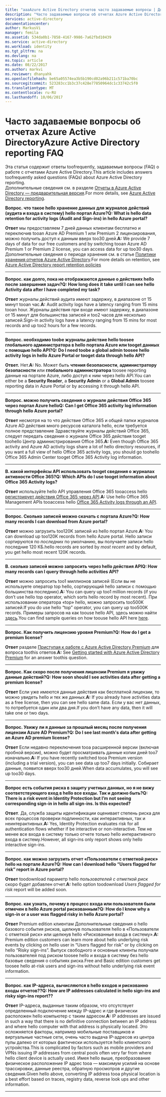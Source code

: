 ```yaml
---
title: "aaaAzure Active Directory отчетов часто задаваемые вопросы | Документы Microsoft"
description: "Часто задаваемые вопросы об отчетах Azure Active Directory."
services: active-directory
documentationcenter: 
author: MarkusVi
manager: femila
ms.assetid: 534da0b1-7858-4167-9986-7a62fbd10439
ms.service: active-directory
ms.workload: identity
ms.tgt_pltfrm: na
ms.devlang: na
ms.topic: article
ms.date: 08/22/2017
ms.author: markvi
ms.reviewer: dhanyahk
ms.openlocfilehash: be65a05574ea3b5b190cd02a96b211c571ba70bc
ms.sourcegitcommit: 523283cc1b3c37c428e77850964dc1c33742c5f0
ms.translationtype: MT
ms.contentlocale: ru-RU
ms.lasthandoff: 10/06/2017
---
```

# <a name="azure-active-directory-reporting-faq"></a><span data-ttu-id="a9cce-103">Часто задаваемые вопросы об отчетах Azure Active Directory</span><span class="sxs-lookup"><span data-stu-id="a9cce-103">Azure Active Directory reporting FAQ</span></span>

<span data-ttu-id="a9cce-104">Эта статья содержит ответы toofrequently, задаваемые вопросы (FAQ) о работе с отчетами Azure Active Directory.</span><span class="sxs-lookup"><span data-stu-id="a9cce-104">This article includes answers toofrequently asked questions (FAQs) about Azure Active Directory reporting.</span></span>  
<span data-ttu-id="a9cce-105">Дополнительные сведения см. в разделе [Отчеты в Azure Active Directory — предварительная версия](active-directory-reporting-azure-portal.md).</span><span class="sxs-lookup"><span data-stu-id="a9cce-105">For more details, see [Azure Active Directory reporting](active-directory-reporting-azure-portal.md).</span></span> 

<span data-ttu-id="a9cce-106">**Вопрос. что такое hello хранение данных для журналов действий (аудита и входа в систему) hello портал Azure?**</span><span class="sxs-lookup"><span data-stu-id="a9cce-106">**Q: What is hello data retention for activity logs (Audit and Sign-ins) in hello Azure portal?**</span></span> 

<span data-ttu-id="a9cce-107">**Ответ** мы предоставляем 7 дней данных клиентам бесплатно и переключив tooan Azure AD Premium 1 или Premium 2 лицензирования, можно получить доступ к данным вверх too30 дней.</span><span class="sxs-lookup"><span data-stu-id="a9cce-107">**A:** We provide 7 days of data for our free customers and by switching tooan Azure AD Premium 1 or Premium 2 license, you can access data for up too30 days.</span></span> <span data-ttu-id="a9cce-108">Дополнительные сведения о периоде хранения см. в статье [Политики хранения отчетов Azure Active Directory](active-directory-reporting-retention.md).</span><span class="sxs-lookup"><span data-stu-id="a9cce-108">For more details on retention, see [Azure Active Directory report retention policies](active-directory-reporting-retention.md)</span></span>

--- 

<span data-ttu-id="a9cce-109">**Вопрос. как долго, пока не отображаются данные о действиях hello после завершения задач?**</span><span class="sxs-lookup"><span data-stu-id="a9cce-109">**Q: How long does it take until I can see hello Activity data after I have completed my task?**</span></span>

<span data-ttu-id="a9cce-110">**Ответ** журналы действий аудита имеют задержку, в диапазоне от 15 минут tooan час.</span><span class="sxs-lookup"><span data-stu-id="a9cce-110">**A:** Audit activity logs have a latency ranging from 15 mins tooan hour.</span></span> <span data-ttu-id="a9cce-111">Журналы действия при входе имеют задержку, в диапазоне от 15 минут для большинства записей и too2 часов для несколько записей.</span><span class="sxs-lookup"><span data-stu-id="a9cce-111">Sign-in activity logs have a latency ranging from 15 mins for most records and up too2 hours for a few records.</span></span>

---

<span data-ttu-id="a9cce-112">**Вопрос. необходимо toobe журналы действие hello toosee глобального администратора в hello портала Azure или tooget данных с помощью hello API?**</span><span class="sxs-lookup"><span data-stu-id="a9cce-112">**Q: Do I need toobe a global admin toosee hello activity logs in hello Azure Portal or tooget data through hello API?**</span></span>

<span data-ttu-id="a9cce-113">**Ответ.** Нет.</span><span class="sxs-lookup"><span data-stu-id="a9cce-113">**A:** No.</span></span> <span data-ttu-id="a9cce-114">Может быть **чтения безопасности**, **администратору безопасности** или **глобального администратора** toosee reporting данные на портале Azure, либо доступ к ним через hello API.</span><span class="sxs-lookup"><span data-stu-id="a9cce-114">You can either be a **Security Reader**, a **Security Admin** or a **Global Admin** toosee reporting data in Azure Portal or by accessing it through hello API.</span></span>

---

<span data-ttu-id="a9cce-115">**Вопрос. можно получить сведения о журнале действия Office 365 через портал Azure hello**</span><span class="sxs-lookup"><span data-stu-id="a9cce-115">**Q: Can I get Office 365 activity log information through hello Azure portal?**</span></span>

<span data-ttu-id="a9cce-116">**Ответ** несмотря на то что действие Office 365 и общей папки журналов Azure AD действия много ресурсов каталога hello, если требуется полное представление Здравствуйте журналы действий Office 365, следует передать сведения о журнале Office 365 действия tooget toohello Центр администрирования Office 365.</span><span class="sxs-lookup"><span data-stu-id="a9cce-116">**A:** Even though Office 365 activity and Azure AD activity logs share a lot of hello directory resources, if you want a full view of hello Office 365 activity logs, you should go toohello Office 365 Admin Center tooget Office 365 Activity log information.</span></span>

---


<span data-ttu-id="a9cce-117">**В. какой интерфейсы API использовать tooget сведения о журналах активности Office 365?**</span><span class="sxs-lookup"><span data-stu-id="a9cce-117">**Q: Which APIs do I use tooget information about Office 365 Activity logs?**</span></span>

<span data-ttu-id="a9cce-118">**Ответ** используйте hello API управления Office 365 tooaccess hello [регистрирует действия Office 365 через API](https://msdn.microsoft.com/office-365/office-365-managment-apis-overview).</span><span class="sxs-lookup"><span data-stu-id="a9cce-118">**A:** Use hello Office 365 Management APIs tooaccess hello [Office 365 Activity logs through an API](https://msdn.microsoft.com/office-365/office-365-managment-apis-overview).</span></span>

---

<span data-ttu-id="a9cce-119">**Вопрос. Сколько записей можно скачать с портала Azure?**</span><span class="sxs-lookup"><span data-stu-id="a9cce-119">**Q: How many records I can download from Azure portal?**</span></span>

<span data-ttu-id="a9cce-120">**Ответ** можно загрузить too120K записей из hello портал Azure.</span><span class="sxs-lookup"><span data-stu-id="a9cce-120">**A:** You can download up too120K records from hello Azure portal.</span></span> <span data-ttu-id="a9cce-121">Hello записи сортируются по *последних* по умолчанию, вы получаете записи hello последние 120 КБ.</span><span class="sxs-lookup"><span data-stu-id="a9cce-121">hello records are sorted by *most recent* and by default, you get hello most recent 120K records.</span></span> 

---

<span data-ttu-id="a9cce-122">**В. сколько записей можно запросить через hello действия API**</span><span class="sxs-lookup"><span data-stu-id="a9cce-122">**Q: How many records can I query through hello activities API?**</span></span>

<span data-ttu-id="a9cce-123">**Ответ** можно запросить too1 миллионов записей (Если вы не используете оператор top hello, сортирующий hello записи с помощью большинства последних).</span><span class="sxs-lookup"><span data-stu-id="a9cce-123">**A:** You can query up too1 million records (if you don’t use hello top operator, which sorts hello record by most recent).</span></span> <span data-ttu-id="a9cce-124">При использовании оператора «top» hello, можно запросить too500K записей.</span><span class="sxs-lookup"><span data-stu-id="a9cce-124">If you do use hello “top” operator, you can query up too500K records.</span></span> <span data-ttu-id="a9cce-125">Примеры запросов на как toouse hello API, здесь можно найти [здесь](active-directory-reporting-api-getting-started.md).</span><span class="sxs-lookup"><span data-stu-id="a9cce-125">You can find sample queries on how toouse hello API here [here](active-directory-reporting-api-getting-started.md).</span></span>

---

<span data-ttu-id="a9cce-126">**Вопрос. Как получить лицензию уровня Premium?**</span><span class="sxs-lookup"><span data-stu-id="a9cce-126">**Q: How do I get a premium license?**</span></span>

<span data-ttu-id="a9cce-127">**Ответ** разделе [Приступая к работе с Azure Active Directory Premium](active-directory-get-started-premium.md) для вопроса toothis ответов.</span><span class="sxs-lookup"><span data-stu-id="a9cce-127">**A:** See [Getting started with Azure Active Directory Premium](active-directory-get-started-premium.md) for an answer toothis question.</span></span>

---

<span data-ttu-id="a9cce-128">**Вопрос. Как скоро после получения лицензии Premium я увижу данные действий?**</span><span class="sxs-lookup"><span data-stu-id="a9cce-128">**Q: How soon should I see activities data after getting a premium license?**</span></span>

<span data-ttu-id="a9cce-129">**Ответ** Если уже имеются данные действия как бесплатной лицензии, то можно увидеть hello и тех же данных.</span><span class="sxs-lookup"><span data-stu-id="a9cce-129">**A:** If you already have activities data as a free license, then you can see hello same data.</span></span> <span data-ttu-id="a9cce-130">Если у вас нет данных, то потребуется один или два дня.</span><span class="sxs-lookup"><span data-stu-id="a9cce-130">If you don’t have any data, then it will take one or two days.</span></span>

---

<span data-ttu-id="a9cce-131">**Вопрос. Увижу ли я данные за прошлый месяц после получения лицензии Azure AD Premium?**</span><span class="sxs-lookup"><span data-stu-id="a9cce-131">**Q: Do I see last month's data after getting an Azure AD premium license?**</span></span>

<span data-ttu-id="a9cce-132">**Ответ** Если недавно переключения tooa расширенной версии (включая пробной версии), можно будет просматривать данные копии дней too7 изначально.</span><span class="sxs-lookup"><span data-stu-id="a9cce-132">**A:** If you have recently switched tooa Premium version (including a trial version), you can see data up too7 days initially.</span></span> <span data-ttu-id="a9cce-133">Собирает данные, появится вверх too30 дней.</span><span class="sxs-lookup"><span data-stu-id="a9cce-133">When data accumulates, you will see up too30 days.</span></span>

---

<span data-ttu-id="a9cce-134">**Вопрос есть события риска в защиту учетных данных, но я не вижу соответствующего вход в hello все входы. Так и должно быть?**</span><span class="sxs-lookup"><span data-stu-id="a9cce-134">**Q: There is a risk event in Identity Protection but I’m not seeing corresponding sign-in in hello all sign-ins. Is this expected?**</span></span>

<span data-ttu-id="a9cce-135">**Ответ**. Да, служба защиты идентификации оценивает степень риска для всех процессов проверки подлинности, как интерактивных, так и неинтерактивных.</span><span class="sxs-lookup"><span data-stu-id="a9cce-135">**A:** Yes, Identity Protection evaluates risk for all authentication flows whether if be interactive or non-interactive.</span></span> <span data-ttu-id="a9cce-136">Тем не менее все входа в систему только отчете только hello интерактивного входа в систему.</span><span class="sxs-lookup"><span data-stu-id="a9cce-136">However, all sign-ins only report shows only hello interactive sign-ins.</span></span>

---

<span data-ttu-id="a9cce-137">**Вопрос. как можно загрузить отчет «Пользователи с отметкой риск» hello на портале Azure?**</span><span class="sxs-lookup"><span data-stu-id="a9cce-137">**Q: How can I download hello “Users flagged for risk” report in Azure portal?**</span></span>

<span data-ttu-id="a9cce-138">**Ответ** toodownload параметр hello *пользователей с отметкой риск* скоро будет добавлен отчет.</span><span class="sxs-lookup"><span data-stu-id="a9cce-138">**A:** hello option toodownload *Users flagged for risk* report will be added soon.</span></span>

---

<span data-ttu-id="a9cce-139">**Вопрос. как узнать, почему в процесс входа или пользователя были отмечен в hello Azure portal рискованным?**</span><span class="sxs-lookup"><span data-stu-id="a9cce-139">**Q: How do I know why a sign-in or a user was flagged risky in hello Azure portal?**</span></span>

<span data-ttu-id="a9cce-140">**Ответ** Premium edition клиентам Дополнительные сведения о hello базового события рисков, щелкнув пользователя hello в «Пользователи с отметкой риск» или щелкнув hello «Рискованные входа в систему».</span><span class="sxs-lookup"><span data-stu-id="a9cce-140">**A:** Premium edition customers can learn more about hello underlying risk events by clicking on hello user in “Users flagged for risk” or by clicking on hello “Risky sign-ins”.</span></span> <span data-ttu-id="a9cce-141">Выпуск свободного и основные клиенты получали пользователей под риском toosee hello и входа в систему без hello базовые сведения о событиях риска.</span><span class="sxs-lookup"><span data-stu-id="a9cce-141">Free and Basic edition customers get toosee hello at-risk users and sign-ins without hello underlying risk event information.</span></span>

---

<span data-ttu-id="a9cce-142">**Вопрос. как IP-адреса, вычисляются в hello входов и рискованно входы отчетов??**</span><span class="sxs-lookup"><span data-stu-id="a9cce-142">**Q: How are IP addresses calculated in hello sign-ins and risky sign-ins report??**</span></span>

<span data-ttu-id="a9cce-143">**Ответ** IP-адреса, выданные таким образом, что отсутствует определенный подключение между IP-адрес и где физически расположен hello компьютер с таким адресом.</span><span class="sxs-lookup"><span data-stu-id="a9cce-143">**A:** IP addresses are issued in such a way that there is no definitive connection between an IP address and where hello computer with that address is physically located.</span></span> <span data-ttu-id="a9cce-144">Это осложняется факторы, например мобильные поставщиков и виртуальные частные сети, очень часто выдача IP-адресов из центра пулы далеко от которых фактически используется hello клиентского устройства.</span><span class="sxs-lookup"><span data-stu-id="a9cce-144">This is complicated by factors such as mobile providers and VPNs issuing IP addresses from central pools often very far from where hello client device is actually used.</span></span> <span data-ttu-id="a9cce-145">Имея hello выше, преобразование физическое расположение IP адрес tooa — максимум усилий на основе трассировки, данные реестра, обратную просмотров и другие сведения.</span><span class="sxs-lookup"><span data-stu-id="a9cce-145">Given hello above, converting IP address tooa physical location is a best effort based on traces, registry data, reverse look ups and other information.</span></span> 

---
